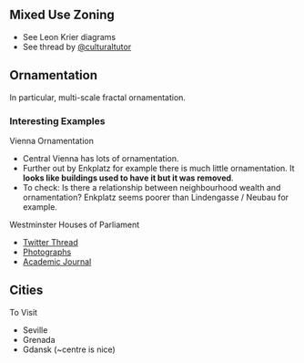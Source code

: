## Mixed Use Zoning
* See Leon Krier diagrams
* See thread by [@culturaltutor ](https://twitter.com/culturaltutor/status/1576681543388405760?s=20)

## Ornamentation
In particular, multi-scale fractal ornamentation.

### Interesting Examples
Vienna Ornamentation
* Central Vienna has lots of ornamentation.
* Further out by Enkplatz for example there is much little ornamentation. It **looks like buildings used to have it but it was removed**.
* To check: Is there a relationship between neighbourhood wealth and ornamentation? Enkplatz seems poorer than Lindengasse / Neubau for example.

Westminster Houses of Parliament
* [Twitter Thread](https://twitter.com/SCP_Hughes/status/1633806274415538177)
* [Photographs](https://picturethisuk.org/tag/palace-of-westminster/)
* [Academic Journal](https://www.cambridge.org/core/journals/antiquaries-journal/article/historic-ventilation-system-of-the-house-of-commons-184052-revisiting-david-boswell-reids-environmental-legacy/68B8DCE8E4B23DE507E014B019762A2A)

## Cities
To Visit
* Seville
* Grenada
* Gdansk (~centre is nice)
